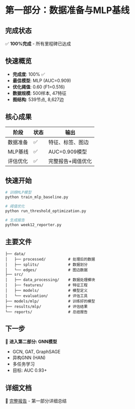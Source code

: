 # 第一部分：数据准备与MLP基线

## 完成状态
✅ **100%完成** - 所有里程碑已达成

## 快速概览
- **完成度**: 100% ✅
- **最佳模型**: MLP (AUC=0.909)
- **优化阈值**: 0.60 (F1=0.516)
- **数据规模**: 500样本, 47特征
- **图结构**: 539节点, 8,627边

## 核心成果
| 阶段 | 状态 | 输出 |
|------|------|------|
| 数据准备 | ✅ | 特征、标签、图边 |
| MLP基线 | ✅ | AUC=0.909模型 |
| 评估优化 | ✅ | 完整报告+阈值优化 |

## 快速开始
```bash
# 训练MLP模型
python train_mlp_baseline.py

# 阈值优化
python run_threshold_optimization.py

# 生成报告
python week12_reporter.py
```

## 主要文件
```
├── data/
│   ├── processed/          # 处理后的数据
│   ├── splits/             # 数据划分
│   └── edges/              # 图边数据
├── src/
│   ├── data_processing/    # 数据处理模块
│   ├── features/           # 特征工程
│   ├── models/             # 模型定义
│   └── evaluation/         # 评估工具
├── models/mlp/             # 训练好的模型
├── results/mlp/            # 评估结果
└── reports/                # 总结报告
```

## 下一步
🚀 **进入第二部分: GNN模型**
- GCN, GAT, GraphSAGE
- 异构GNN (HAN)
- 多任务学习
- 目标: AUC 0.93+

## 详细文档
📄 [完整报告](Week_1-2_Summary.md) - 第一部分详细总结
